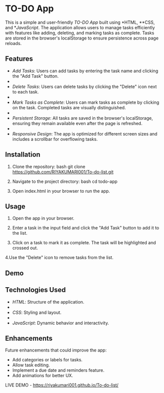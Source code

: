 # TO-DO App

This is a simple and user-friendly *TO-DO App* built using *HTML, **CSS, and **JavaScript*. The application allows users to manage tasks efficiently with features like adding, deleting, and marking tasks as complete. Tasks are stored in the browser's localStorage to ensure persistence across page reloads.

## Features

- *Add Tasks*: Users can add tasks by entering the task name and clicking the "Add Task" button.
- 
- *Delete Tasks*: Users can delete tasks by clicking the "Delete" icon next to each task.
- 
- *Mark Tasks as Complete*: Users can mark tasks as complete by clicking on the task. Completed tasks are visually distinguished.
- 
- *Persistent Storage*: All tasks are saved in the browser's localStorage, ensuring they remain available even after the page is refreshed.
- 
- *Responsive Design*: The app is optimized for different screen sizes and includes a scrollbar for overflowing tasks.

## Installation

1. Clone the repository:
   bash
   git clone https://github.com/RIYAKUMARI001/To-do-list.git
   
2. Navigate to the project directory:
   bash
   cd todo-app
   
3. Open index.html in your browser to run the app.



## Usage

1. Open the app in your browser.
   
2. Enter a task in the input field and click the "Add Task" button to add it to the list.
 
3. Click on a task to mark it as complete. The task will be highlighted and crossed out.
   
4.Use the "Delete" icon to remove tasks from the list.

## Demo



## Technologies Used

- *HTML*: Structure of the application.
- 
- *CSS*: Styling and layout.
- 
- *JavaScript*: Dynamic behavior and interactivity.

## Enhancements

Future enhancements that could improve the app:

- Add categories or labels for tasks.
- Allow task editing.
- Implement a due date and reminders feature.
- Add animations for better UX.

LIVE DEMO -  https://riyakumari001.github.io/To-do-list/
